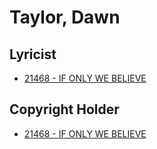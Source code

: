 # Taylor, Dawn 

## Lyricist

- [21468 - IF ONLY WE BELIEVE](/hymns/21468.md)

## Copyright Holder

- [21468 - IF ONLY WE BELIEVE](/hymns/21468.md)

